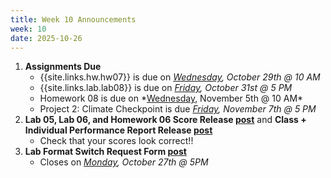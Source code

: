 ```yaml
---
title: Week 10 Announcements
week: 10
date: 2025-10-26
---
```


1. **Assignments Due**
    * {{site.links.hw.hw07}} is due on *<u>Wednesday</u>, October 29th @ 10 AM*
    * {{site.links.lab.lab08}} is due on *<u>Friday</u>, October 31st @ 5 PM*
    * <!--{{site.links.hw.hw08}}-->Homework 08 is due on *<u>Wednesday</u>, November 5th @ 10 AM*
    * Project 2: Climate Checkpoint is due *<u>Friday</u>, November 7th @ 5 PM*
2. **Lab 05, Lab 06, and Homework 06 Score Release [post](https://edstem.org/us/courses/83132/discussion/7190635)** and **Class + Individual Performance Report Release [post](https://edstem.org/us/courses/83132/discussion/7190815)**
    * Check that your scores look correct!!
3. **Lab Format Switch Request Form [post](https://edstem.org/us/courses/83132/discussion/7181695)**
    * Closes on *<u>Monday</u>, October 27th @ 5PM*